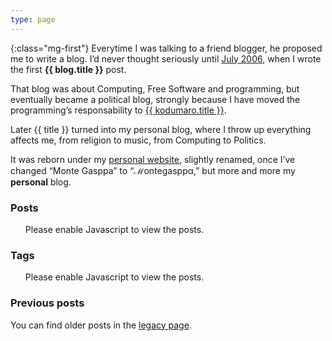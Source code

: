 ```yaml
---
type: page
---
```

[original]: http://montegasppa.blogspot.in/2006/07/prlogo.html

{:class="mg-first"} Everytime I was talking to a friend blogger, he proposed me
to write a blog. I’d never thought seriously until [July 2006][original], when I
wrote the first **{{ blog.title }}** post.


That blog was about Computing, Free Software and programming, but eventually
became a political blog, strongly because I have moved the programming’s
responsability to <a href="{{{ kodumaro.url }}}">{{ kodumaro.title }}</a>.

Later {{ title }} turned into my personal blog, where I throw up everything
affects me, from religion to music, from Computing to Politics.

It was reborn under my <a href="{{{ site }}}/">personal website</a>, slightly
renamed, once I’ve changed “Monte Gasppa” to “ℳontegasppα,” but more and more
my **personal** blog.

### Posts

<ul id="postsList">
  <noscript>Please enable Javascript to view the posts.</noscript>
</ul>

### Tags

<ul id="tagsList">
  <noscript>Please enable Javascript to view the posts.</noscript>
</ul>

### Previous posts

You can find older posts in the [legacy page](/legacy.html).

<script>
  var urlParams = new URLSearchParams(window.location.search)
  var currentTag = urlParams.get('tag')

  if (currentTag) {
    $('#posts').text('Posts at ')
    $('#posts').append('<code>' + currentTag + '</code>')
    $('#postsList').append('<li><a href="/">Back home</a></li>')
    $.getJSON('/tags/' + currentTag + '.json', function(posts) {
      for (var post of posts) {
        $('#postsList').append(
          '<li><small>[' + post.date + ']</small> <a href="' + post.url + '">' + post.title + '</a></li>'
        )
      }
    })

  } else {
    $('#posts').text('Latter posts')
    $.getJSON('/posts.json', function(posts) {
      for (var post of posts) {
        $('#postsList').append(
          '<li><small>[' + post.date + ']</small> <a href="' + post.url + '">' + post.title + '</a></li>'
        )
      }
    })
  }

  $.getJSON('/tags.json', function(tags) {
    for (var tag of tags) {
      $('#tagsList').append('<li><a href="/?tag=' + tag + '"><code>' + tag + '</code></a></li>')
    }
  })
</script>
